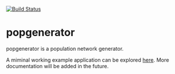 [![Build Status](https://travis-ci.com/nevrome/popgenerator.svg?token=vxsQ9RjxoGASGtX4Q8jc&branch=master)](https://travis-ci.com/nevrome/popgenerator)

# popgenerator

popgenerator is a population network generator.

A miminal working example application can be explored [here](https://github.com/nevrome/popgen.styletrans.saa2019/tree/master/code). More documentation will be added in the future. 
